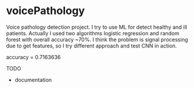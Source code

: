 # voicePathology
Voice pathology detection project. I try to use ML for detect healthy and ill patients. Actually  I used two algorithms logistic regression and random forest with overall accuracy ~70%. I think the problem is signal processing due to get features, so I try different approach and test CNN in action.

accuracy = 0.7163636 

TODO
- documentation
